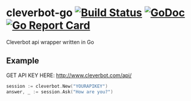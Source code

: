 # cleverbot-go [![Build Status](https://travis-ci.org/ugjka/cleverbot-go.svg?branch=master)](https://travis-ci.org/ugjka/cleverbot-go) [![GoDoc](https://godoc.org/github.com/ugjka/cleverbot-go?status.svg)](https://godoc.org/github.com/ugjka/cleverbot-go) [![Go Report Card](https://goreportcard.com/badge/github.com/ugjka/cleverbot-go)](https://goreportcard.com/report/github.com/ugjka/cleverbot-go)
Cleverbot api wrapper written in Go

## Example

GET API KEY HERE: http://www.cleverbot.com/api/
```go
session := cleverbot.New("YOURAPIKEY")
answer, _ := session.Ask("How are you?")
```
